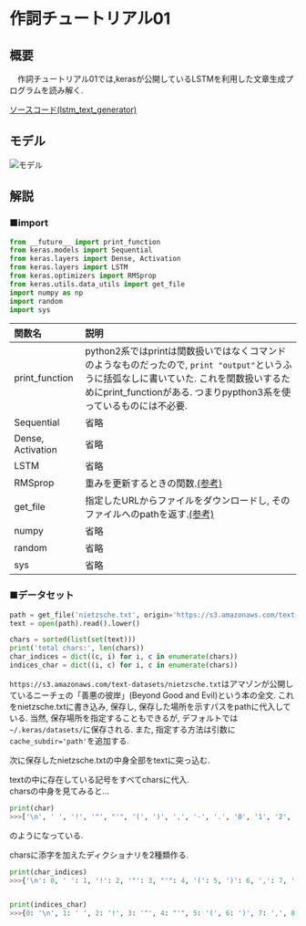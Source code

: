 # 作詞チュートリアル01

## 概要
　作詞チュートリアル01では,kerasが公開しているLSTMを利用した文章生成プログラムを読み解く.

[ソースコード(lstm_text_generator)](https://github.com/fchollet/keras/blob/master/examples/lstm_text_generation.py)

## モデル
![モデル](https://ai-coordinator.jp/wp-content/uploads/2017/08/LSTM_model.png)

## 解説
### ■import

```python
from __future__ import print_function
from keras.models import Sequential
from keras.layers import Dense, Activation
from keras.layers import LSTM
from keras.optimizers import RMSprop
from keras.utils.data_utils import get_file
import numpy as np
import random
import sys
```

| 関数名            | 説明                                                                                                                                                                                                          |
| :----             | :---                                                                                                                                                                                                          |
| print_function    | python2系ではprintは関数扱いではなくコマンドのようなものだったので, `print "output"`というふうに括弧なしに書いていた. これを関数扱いするためにprint_functionがある. つまりpypthon3系を使っているものには不必要. |
| Sequential        | 省略                                                                                                                                                                                                          |
| Dense, Activation | 省略                                                                                                                                                                                                          |
| LSTM              | 省略                                                                                                                                                                                                          |
| RMSprop           | 重みを更新するときの関数.[(参考)](https://qiita.com/tokkuman/items/1944c00415d129ca0ee9)                                                                                                                      |
| get_file          | 指定したURLからファイルをダウンロードし, そのファイルへのpathを返す.[(参考)](https://keras.io/ja/utils/data_utils/)                                                                                           |
| numpy             | 省略                                                                                                                                                                                                          |
| random            | 省略                                                                                                                                                                                                          |
| sys               | 省略                                                                                                                                                                                                          |

### ■データセット
```python
path = get_file('nietzsche.txt', origin='https://s3.amazonaws.com/text-datasets/nietzsche.txt')
text = open(path).read().lower()

chars = sorted(list(set(text)))
print('total chars:', len(chars))
char_indices = dict((c, i) for i, c in enumerate(chars))
indices_char = dict((i, c) for i, c in enumerate(chars))
```

`https://s3.amazonaws.com/text-datasets/nietzsche.txt`はアマゾンが公開しているニーチェの「善悪の彼岸」(Beyond Good and Evil)という本の全文. これをnietzsche.txtに書き込み, 保存し, 保存した場所を示すパスをpathに代入している. 当然, 保存場所を指定することもできるが, デフォルトでは`~/.keras/datasets/`に保存される. また, 指定する方法は引数に`cache_subdir='path'`を追加する.  

次に保存したnietzsche.txtの中身全部をtextに突っ込む.  

textの中に存在している記号をすべてcharsに代入.  
charsの中身を見てみると...
```python
print(char)
>>>['\n', ' ', '!', '"', "'", '(', ')', ',', '-', '.', '0', '1', '2', '3', '4', '5', '6', '7', '8', '9', ':', ';', '=', '?', '[', ']', '_', 'a', 'b', 'c', 'd', 'e', 'f', 'g', 'h', 'i', 'j', 'k', 'l', 'm', 'n', 'o', 'p', 'q', 'r', 's', 't', 'u', 'v', 'w', 'x', 'y', 'z', 'ä', 'æ', 'é', 'ë']
```
のようになっている.  

charsに添字を加えたディクショナリを2種類作る.
```python
print(char_indices)
>>>{'\n': 0, ' ': 1, '!': 2, '"': 3, "'": 4, '(': 5, ')': 6, ',': 7, '-': 8, '.': 9, '0': 10, '1': 11, '2': 12, '3': 13, '4': 14, '5': 15, '6': 16, '7': 17, '8': 18, '9': 19, ':': 20, ';': 21, '=': 22, '?': 23, '[': 24, ']': 25, '_': 26, 'a': 27, 'b': 28, 'c': 29, 'd': 30, 'e': 31, 'f': 32, 'g': 33, 'h': 34, 'i': 35, 'j': 36, 'k': 37, 'l': 38, 'm': 39, 'n': 40, 'o': 41, 'p': 42, 'q': 43, 'r': 44, 's': 45, 't': 46, 'u': 47, 'v': 48, 'w': 49, 'x': 50, 'y': 51, 'z': 52, 'ä': 53, 'æ': 54, 'é': 55, 'ë': 56}


print(indices_char)
>>>{0: '\n', 1: ' ', 2: '!', 3: '"', 4: "'", 5: '(', 6: ')', 7: ',', 8: '-', 9: '.', 10: '0', 11: '1', 12: '2', 13: '3', 14: '4', 15: '5', 16: '6', 17: '7', 18: '8', 19: '9', 20: ':', 21: ';', 22: '=', 23: '?', 24: '[', 25: ']', 26: '_', 27: 'a', 28: 'b', 29: 'c', 30: 'd', 31: 'e', 32: 'f', 33: 'g', 34: 'h', 35: 'i', 36: 'j', 37: 'k', 38: 'l', 39: 'm', 40: 'n', 41: 'o', 42: 'p', 43: 'q', 44: 'r', 45: 's', 46: 't', 47: 'u', 48: 'v', 49: 'w', 50: 'x', 51: 'y', 52: 'z', 53: 'ä', 54: 'æ', 55: 'é', 56: 'ë'}
```
